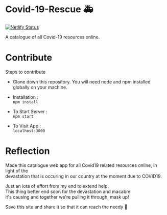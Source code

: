 # Covid-19-Rescue 🚑

[![Netlify Status](https://api.netlify.com/api/v1/badges/11393035-68fa-46cf-8605-b76ffa3db36d/deploy-status)](https://app.netlify.com/sites/covid19rescue/deploys)

A catalogue of all Covid-19 resources online.

# Contribute

Steps to contribute

- Clone down this repository. You will need node and npm installed globally on your machine.

- Installation :  
`npm install`

- To Start Server :   
`npm start`

- To Visit App :  
`localhost:3000`

# Reflection

Made this catalogue web app for all Covid19 related resources online, in light of the  
devastation that is occuring in our country at the moment due to COVID19.  

Just an iota of effort from my end to extend help.  
This thing better end soon for the devastation and macabre  
it's causing and together we're pulling it through, mask up!

Save this site and share it so that it can reach the needy 🎈
